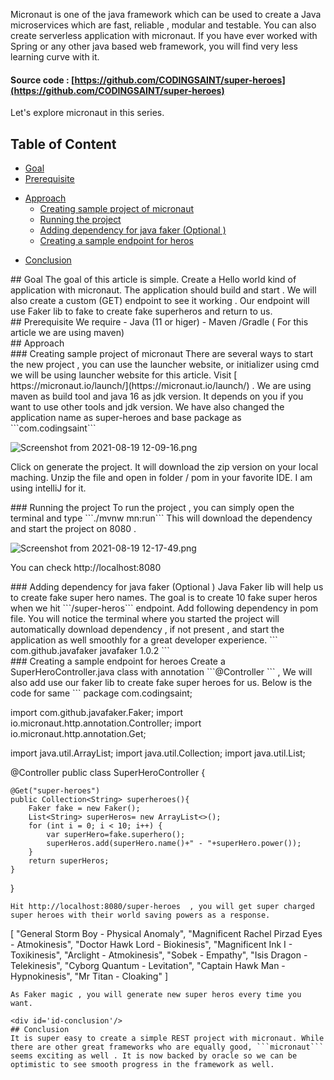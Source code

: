 Micronaut is one of the java framework which can be used to create a Java microservices which are fast, reliable , modular and testable. You can also create serverless application with micronaut. If you have ever worked with Spring or any other java based web framework, you will find very less learning curve with it.

#### Source code :  [https://github.com/CODINGSAINT/super-heroes](https://github.com/CODINGSAINT/super-heroes)
Let's explore micronaut in this series.
## Table of Content
- [Goal](#goal)
- [Prerequisite](#prerequisite)
* [Approach](#approach)
    -  [Creating sample project of micronaut](#approach0)
    - [Running the project](#approach1)
    - [Adding dependency for java faker (Optional )](#approach2)
    - [Creating a sample endpoint for heros](#approach3)

- [Conclusion](#conclusion)

<div id='id-goal'/>
## Goal
The goal of this article is simple. Create a Hello world kind of application with micronaut. The application should build and start . We will also create a custom (GET) endpoint to see it working . Our endpoint will use Faker lib to fake to create fake superheros and return to us.

<div id='id-prerequisite'/>
## Prerequisite
We require 
- Java (11 or higer)
- Maven /Gradle ( For this article we are using maven)

<div id='id-approach'/>
## Approach

<div id='id-approach0'/>
### Creating sample project of micronaut
There are several ways to start the new project , you can use the launcher website, or initializer using cmd  we will be using launcher website for this article.  Visit  [ https://micronaut.io/launch/](https://micronaut.io/launch/) . 
We are using maven as build tool and java 16 as jdk version. It depends on you if you want to use other tools and jdk version.
We have also changed the application name as super-heroes and base package as ```com.codingsaint```

![Screenshot from 2021-08-19 12-09-16.png](https://cdn.hashnode.com/res/hashnode/image/upload/v1629355198708/nkR9KfMgz.png)

Click on generate the project. It will download the zip version on your local maching. Unzip the file and open in folder / pom in your favorite IDE. I am using intelliJ for it.


<div id='id-approach1'/>
### Running the project
To run the project , you can simply open the terminal and type 
```./mvnw mn:run```
This will download the dependency and start the project on 8080 . 

![Screenshot from 2021-08-19 12-17-49.png](https://cdn.hashnode.com/res/hashnode/image/upload/v1629355690722/xCfOMfj3g.png)

You can check http://localhost:8080

<div id='id-approach2'/>
### Adding dependency for java faker (Optional )
Java Faker lib will help us to create fake super hero names. The goal is to create 10 fake super heros when we hit ```/super-heros``` endpoint. 
Add following dependency in pom file. You will notice the terminal where you started the project will automatically download dependency , if not present , and start the application as well smoothly for a great developer experience. 
```
<dependency>
      <groupId>com.github.javafaker</groupId>
      <artifactId>javafaker</artifactId>
      <version>1.0.2</version>
</dependency>
```
<div id='id-approach3'/>
### Creating a sample endpoint for heroes
Create a SuperHeroController.java class with annotation ```@Controller ``` , We will also add use our faker lib to create fake super heroes for us. 
Below is the code for same
```
package com.codingsaint;

import com.github.javafaker.Faker;
import io.micronaut.http.annotation.Controller;
import io.micronaut.http.annotation.Get;

import java.util.ArrayList;
import java.util.Collection;
import java.util.List;

@Controller
public class SuperHeroController {

    @Get("super-heroes")
    public Collection<String> superheroes(){
        Faker fake = new Faker();
        List<String> superHeros= new ArrayList<>();
        for (int i = 0; i < 10; i++) {
            var superHero=fake.superhero();
            superHeros.add(superHero.name()+" - "+superHero.power());
        }
        return superHeros;
    }
}

```
Hit http://localhost:8080/super-heroes  , you will get super charged super heroes with their world saving powers as a response. 
```
[
"General Storm Boy - Physical Anomaly",
"Magnificent Rachel Pirzad Eyes - Atmokinesis",
"Doctor Hawk Lord - Biokinesis",
"Magnificent Ink I - Toxikinesis",
"Arclight - Atmokinesis",
"Sobek - Empathy",
"Isis Dragon - Telekinesis",
"Cyborg Quantum - Levitation",
"Captain Hawk Man - Hypnokinesis",
"Mr Titan - Cloaking"
]
```
As Faker magic , you will generate new super heros every time you want.  

<div id='id-conclusion'/>
## Conclusion
It is super easy to create a simple REST project with micronaut. While there are other great frameworks who are equally good, ```micronaut``` seems exciting as well . It is now backed by oracle so we can be optimistic to see smooth progress in the framework as well.




